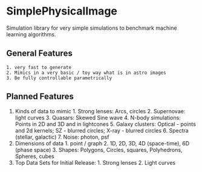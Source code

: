 # SimplePhysicalImage

Simulation library for very simple simulations to benchmark machine learning algorithms.

## General Features
	1. very fast to generate
	2. Mimics in a very basic / toy way what is in astro images
	3. Be fully controllable parametrically

## Planned Features
1. Kinds of data to mimic
		1. Strong lenses: Arcs, circles
		2. Supernovae: light curves
		3. Quasars: Skewed Sine wave
		4. N-body simulations: Points in 2D and 3D and in lightcones
		5. Galaxy clusters: Optical - points and 2d kernels; SZ - blurred circles; X-ray - blurred circles
		6. Spectra (stellar, galactic)
		7. Noise: photon, psf
2. Dimensions of data
		1. point / graph
		2. 1D, 2D, 3D, 4D (space-time), 6D (phase space)
		3. Shapes: Polygons, Circles, squares, Polyhedrons, Spheres, cubes
3. Top Data Sets for Initial Release:
		1. Strong lenses
		2. Light curves
